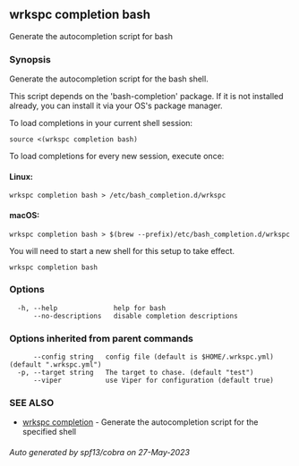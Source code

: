 ## wrkspc completion bash

Generate the autocompletion script for bash

### Synopsis

Generate the autocompletion script for the bash shell.

This script depends on the 'bash-completion' package.
If it is not installed already, you can install it via your OS's package manager.

To load completions in your current shell session:

	source <(wrkspc completion bash)

To load completions for every new session, execute once:

#### Linux:

	wrkspc completion bash > /etc/bash_completion.d/wrkspc

#### macOS:

	wrkspc completion bash > $(brew --prefix)/etc/bash_completion.d/wrkspc

You will need to start a new shell for this setup to take effect.


```
wrkspc completion bash
```

### Options

```
  -h, --help              help for bash
      --no-descriptions   disable completion descriptions
```

### Options inherited from parent commands

```
      --config string   config file (default is $HOME/.wrkspc.yml) (default ".wrkspc.yml")
  -p, --target string   The target to chase. (default "test")
      --viper           use Viper for configuration (default true)
```

### SEE ALSO

* [wrkspc completion](wrkspc_completion.md)	 - Generate the autocompletion script for the specified shell

###### Auto generated by spf13/cobra on 27-May-2023
